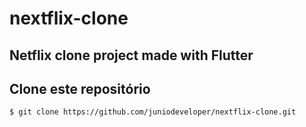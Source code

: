 # nextflix-clone

## Netflix clone project made with Flutter

## Clone este repositório

```markdown
$ git clone https://github.com/juniodeveloper/nextflix-clone.git
```